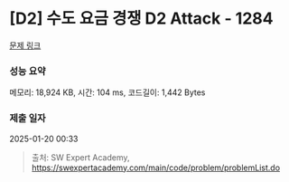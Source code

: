 # [D2] 수도 요금 경쟁 D2 Attack - 1284 

[문제 링크](https://swexpertacademy.com/main/code/problem/problemDetail.do?contestProbId=AV189xUaI8UCFAZN) 

### 성능 요약

메모리: 18,924 KB, 시간: 104 ms, 코드길이: 1,442 Bytes

### 제출 일자

2025-01-20 00:33



> 출처: SW Expert Academy, https://swexpertacademy.com/main/code/problem/problemList.do